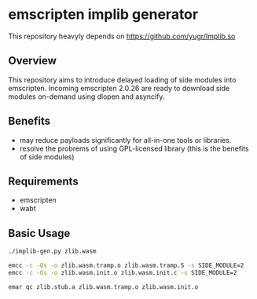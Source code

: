 # emscripten implib generator

This repository heavyly depends on <https://github.com/yugr/Implib.so>

## Overview

This repository aims to introduce delayed loading of side modules into emscripten.
Incoming emscripten 2.0.26 are ready to download side modules on-demand using dlopen and asyncify.

## Benefits

* may reduce payloads significantly for all-in-one tools or libraries.
* resolve the probrems of using GPL-licensed library (this is the benefits of side modules)

## Requirements

* emscripten
* wabt

## Basic Usage

```sh
./implib-gen.py zlib.wasm

emcc -c -Os -o zlib.wasm.tramp.o zlib.wasm.tramp.S -s SIDE_MODULE=2
emcc -c -Os -o zlib.wasm.init.o zlib.wasm.init.c -s SIDE_MODULE=2

emar qc zlib.stub.a zlib.wasm.tramp.o zlib.wasm.init.o
```
